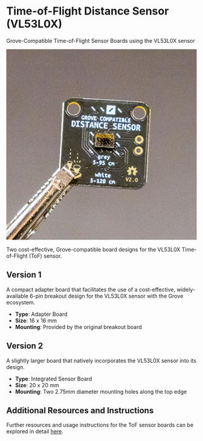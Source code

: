 # Time-of-Flight Distance Sensor (VL53L0X)

Grove-Compatible Time-of-Flight Sensor Boards using the VL53L0X sensor

![ToF Preview](V2_Integrated_Sensor/Assets/distance_sensor.jpg)

Two cost-effective, Grove-compatible board designs for the VL53L0X Time-of-Flight (ToF) sensor.

## Version 1

A compact adapter board that facilitates the use of a cost-effective, widely-available 6-pin breakout design for the VL53L0X sensor with the Grove ecosystem.

- **Type**: Adapter Board
- **Size**: 16 x 16 mm
- **Mounting**: Provided by the original breakout board

## Version 2

A slightly larger board that natively incorporates the VL53L0X sensor into its design.

- **Type**: Integrated Sensor Board
- **Size**: 20 x 20 mm
- **Mounting**: Two 2.75mm diameter mounting holes along the top edge


## Additional Resources and Instructions

Further resources and usage instructions for the ToF sensor boards can be explored in detail [here](https://id-studiolab.github.io/Connected-Interaction-Kit/components/time-of-flight-distance-sensor/time-of-flight-distance-sensor.html).

